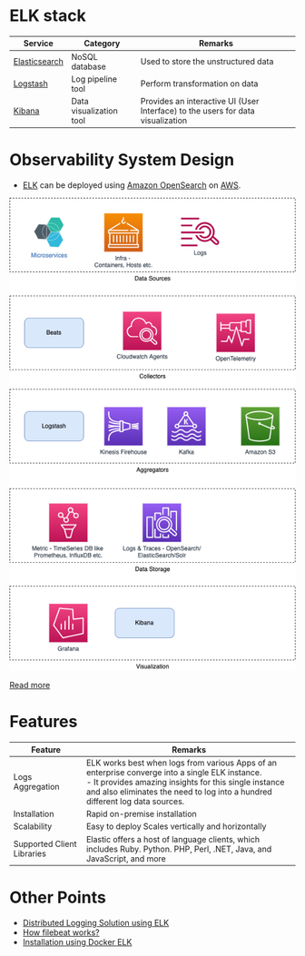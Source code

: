 # ELK stack

| Service                                                               | Category                | Remarks                                                                         |
|-----------------------------------------------------------------------|-------------------------|---------------------------------------------------------------------------------|
| [Elasticsearch](../3_DatabaseServices/Search-Databases/ElasticSearch) | NoSQL database          | Used to store the unstructured data                                             |
| [Logstash](https://www.elastic.co/logstash/)                          | Log pipeline tool       | Perform transformation on data                                                  |
| [Kibana](https://www.elastic.co/kibana/)                              | Data visualization tool | Provides an interactive UI (User Interface) to the users for data visualization |

# Observability System Design
- [ELK]() can be deployed using [Amazon OpenSearch](../2_AWSServices/6_DatabaseServices/AmazonOpenSearch.md) on [AWS](../2_AWSServices).

![](../0_HLDUseCasesProblems/ObervabilityLoggingSolution/ServersHealthObervabilityHLD.png)

[Read more](../0_HLDUseCasesProblems/ObervabilityLoggingSolution/Readme.md)

# Features

| Feature                    | Remarks                                                                                                                                                                                                                                     |
|----------------------------|---------------------------------------------------------------------------------------------------------------------------------------------------------------------------------------------------------------------------------------------|
| Logs Aggregation           | ELK works best when logs from various Apps of an enterprise converge into a single ELK instance.<br/>- It provides amazing insights for this single instance and also eliminates the need to log into a hundred different log data sources. |
| Installation               | Rapid on-premise installation                                                                                                                                                                                                               |
| Scalability                | Easy to deploy Scales vertically and horizontally                                                                                                                                                                                           |
| Supported Client Libraries | Elastic offers a host of language clients, which includes Ruby. Python. PHP, Perl, .NET, Java, and JavaScript, and more                                                                                                                     |

# Other Points
- [Distributed Logging Solution using ELK](../0_HLDUseCasesProblems/ObervabilityLoggingSolution/LoggingFileAggregation/Readme.md)
- [How filebeat works?](https://www.elastic.co/guide/en/beats/filebeat/current/how-filebeat-works.html)
- [Installation using Docker ELK](https://github.com/deviantony/docker-elk)